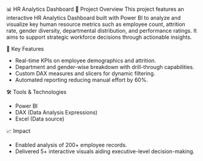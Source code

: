 📊 HR Analytics Dashboard
📌 Project Overview
This project features an interactive HR Analytics Dashboard built with Power BI to analyze and visualize key human resource metrics such as employee count, attrition rate, gender diversity, departmental distribution, and performance ratings. It aims to support strategic workforce decisions through actionable insights.

🚀 Key Features
- Real-time KPIs on employee demographics and attrition.
- Department and gender-wise breakdown with drill-through capabilities.
- Custom DAX measures and slicers for dynamic filtering.
- Automated reporting reducing manual effort by 60%.

🛠️ Tools & Technologies
- Power BI
- DAX (Data Analysis Expressions)
- Excel (Data source)

📈 Impact
- Enabled analysis of 200+ employee records.
- Delivered 5+ interactive visuals aiding executive-level decision-making.
